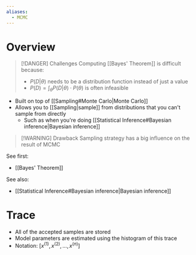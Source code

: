 ```yaml
---
aliases:
  - MCMC
---
```


# Overview
> [!DANGER] Challenges
> Computing [[Bayes' Theorem]] is difficult because:
> - $P(D | \theta)$ needs to be a distribution function instead of just a value
> - $P(D) = \int_{\theta} P(D | \theta) \cdot P(\theta)$ is often infeasible

- Built on top of [[Sampling#Monte Carlo|Monte Carlo]]
- Allows you to [[Sampling|sample]] from distributions that you can't sample from directly
	- Such as when you're doing [[Statistical Inference#Bayesian inference|Bayesian inference]]


> [!WARNING] Drawback
> Sampling strategy has a big influence on the result of MCMC

See first:
- [[Bayes' Theorem]]

See also:
- [[Statistical Inference#Bayesian inference|Bayesian inference]]

# Trace
- All of the accepted samples are stored
- Model parameters are estimated using the histogram of this trace
- Notation: $[x^{(1)}, x^{(2)}, \dots, x^{(n)}]$